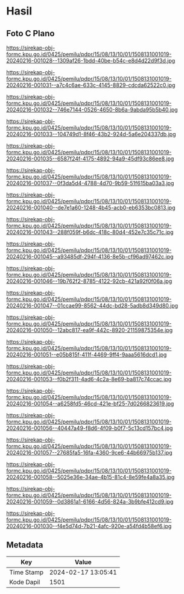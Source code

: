 # Hasil

## Foto C Plano

https://sirekap-obj-formc.kpu.go.id/0425/pemilu/pdpr/15/08/13/10/01/1508131001019-20240216-001028--1309af26-1bdd-40be-b54c-e8d4d22d9f3d.jpg

https://sirekap-obj-formc.kpu.go.id/0425/pemilu/pdpr/15/08/13/10/01/1508131001019-20240216-001031--a7c4c6ae-633c-4145-8829-cdcda62522c0.jpg

https://sirekap-obj-formc.kpu.go.id/0425/pemilu/pdpr/15/08/13/10/01/1508131001019-20240216-001032--746e7144-0526-4650-8b6a-9abda95b5b40.jpg

https://sirekap-obj-formc.kpu.go.id/0425/pemilu/pdpr/15/08/13/10/01/1508131001019-20240216-001033--104749d1-8f46-43b2-924d-5a6e204337db.jpg

https://sirekap-obj-formc.kpu.go.id/0425/pemilu/pdpr/15/08/13/10/01/1508131001019-20240216-001035--6587f24f-4175-4892-94a9-45df93c86ee8.jpg

https://sirekap-obj-formc.kpu.go.id/0425/pemilu/pdpr/15/08/13/10/01/1508131001019-20240216-001037--0f3da5d4-4788-4d70-9b59-51f615ba03a3.jpg

https://sirekap-obj-formc.kpu.go.id/0425/pemilu/pdpr/15/08/13/10/01/1508131001019-20240216-001040--de7e1a60-1248-4b45-acb0-eb6353bc0813.jpg

https://sirekap-obj-formc.kpu.go.id/0425/pemilu/pdpr/15/08/13/10/01/1508131001019-20240216-001043--288f059f-b6dc-418c-80d4-452e7c35c71c.jpg

https://sirekap-obj-formc.kpu.go.id/0425/pemilu/pdpr/15/08/13/10/01/1508131001019-20240216-001045--a93485df-294f-4136-8e5b-cf96ad97462c.jpg

https://sirekap-obj-formc.kpu.go.id/0425/pemilu/pdpr/15/08/13/10/01/1508131001019-20240216-001046--19b762f2-8785-4122-92cb-421a92f0f06a.jpg

https://sirekap-obj-formc.kpu.go.id/0425/pemilu/pdpr/15/08/13/10/01/1508131001019-20240216-001047--01ccae99-8562-44dc-bd28-5adb8d349d80.jpg

https://sirekap-obj-formc.kpu.go.id/0425/pemilu/pdpr/15/08/13/10/01/1508131001019-20240216-001050--12abc817-ea9f-442c-8920-21159875354e.jpg

https://sirekap-obj-formc.kpu.go.id/0425/pemilu/pdpr/15/08/13/10/01/1508131001019-20240216-001051--e05b815f-411f-4469-9ff4-9aaa5616dcd1.jpg

https://sirekap-obj-formc.kpu.go.id/0425/pemilu/pdpr/15/08/13/10/01/1508131001019-20240216-001053--f0b2f311-4ad6-4c2a-8e69-ba817c74ccac.jpg

https://sirekap-obj-formc.kpu.go.id/0425/pemilu/pdpr/15/08/13/10/01/1508131001019-20240216-001054--a6258fd5-46cd-421e-bf25-7d0266823619.jpg

https://sirekap-obj-formc.kpu.go.id/0425/pemilu/pdpr/15/08/13/10/01/1508131001019-20240216-001056--40447a49-f8d6-4f09-b0f7-5c13cd157bc4.jpg

https://sirekap-obj-formc.kpu.go.id/0425/pemilu/pdpr/15/08/13/10/01/1508131001019-20240216-001057--27685fa5-16fa-4360-9ce6-44b66975b137.jpg

https://sirekap-obj-formc.kpu.go.id/0425/pemilu/pdpr/15/08/13/10/01/1508131001019-20240216-001058--5025e36e-34ae-4b15-81c4-8e59fe4a8a35.jpg

https://sirekap-obj-formc.kpu.go.id/0425/pemilu/pdpr/15/08/13/10/01/1508131001019-20240216-001059--0d3861a1-6166-4d56-824a-3b9bfe412cd9.jpg

https://sirekap-obj-formc.kpu.go.id/0425/pemilu/pdpr/15/08/13/10/01/1508131001019-20240216-001030--f4e5d74d-7b21-4afc-920e-a54fd4b58ef6.jpg


## Metadata

| Key        | Value               |
| ---------- | ------------------- |
| Time Stamp | 2024-02-17 13:05:41 |
| Kode Dapil | 1501                |



